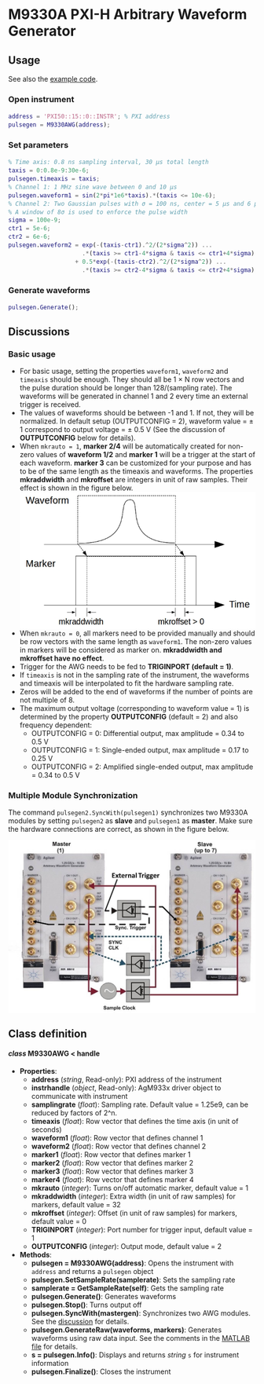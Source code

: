# M9330A PXI-H Arbitrary Waveform Generator
## Usage
See also the [example code](../ExampleCode/M9330A.m).
### Open instrument
```matlab
address = 'PXI50::15::0::INSTR'; % PXI address
pulsegen = M9330AWG(address);
```
### Set parameters
```matlab
% Time axis: 0.8 ns sampling interval, 30 μs total length
taxis = 0:0.8e-9:30e-6;
pulsegen.timeaxis = taxis;
% Channel 1: 1 MHz sine wave between 0 and 10 μs
pulsegen.waveform1 = sin(2*pi*1e6*taxis).*(taxis <= 10e-6);
% Channel 2: Two Gaussian pulses with σ = 100 ns, center = 5 μs and 6 μs
% A window of 8σ is used to enforce the pulse width
sigma = 100e-9;
ctr1 = 5e-6;
ctr2 = 6e-6;
pulsegen.waveform2 = exp(-(taxis-ctr1).^2/(2*sigma^2)) ...
                     .*(taxis >= ctr1-4*sigma & taxis <= ctr1+4*sigma) ...
                   + 0.5*exp(-(taxis-ctr2).^2/(2*sigma^2)) ...
                     .*(taxis >= ctr2-4*sigma & taxis <= ctr2+4*sigma);
```
### Generate waveforms
```matlab
pulsegen.Generate();
```
## Discussions
### Basic usage
- For basic usage, setting the properties `waveform1`, `waveform2` and `timeaxis` should be enough. They should all be 1 × N row vectors and the pulse duration should be longer than 128/(sampling rate). The waveforms will be generated in channel 1 and 2 every time an external trigger is received.
- The values of waveforms should be between -1 and 1. If not, they will be normalized. In default setup (OUTPUTCONFIG = 2), waveform value = ± 1 correspond to output voltage = ± 0.5 V (See the discussion of **OUTPUTCONFIG** below for details).
- When `mkrauto = 1`, **marker 2/4** will be automatically created for non-zero values of **waveform 1/2** and **marker 1** will be a trigger at the start of each waveform. **marker 3** can be customized for your purpose and has to be of the same length as the timeaxis and waveforms. The properties **mkraddwidth** and **mkroffset** are integers in unit of raw samples. Their effect is shown in the figure below.
    <div style="text-align:center"><img src="./marker.jpg" alt="Marker figure" align="middle"/></div>
- When `mkrauto = 0`, all markers need to be provided manually and should be row vectors with the same length as `waveform1`. The non-zero values in markers will be considered as marker on.  **mkraddwidth and mkroffset have no effect**.
- Trigger for the AWG needs to be fed to **TRIGINPORT (default = 1)**.
- If `timeaxis` is not in the sampling rate of the instrument, the waveforms and timeaxis will be interpolated to fit the hardware sampling rate.
- Zeros will be added to the end of waveforms if the number of points are not multiple of 8.
- The maximum output voltage (corresponding to waveform value = 1) is determined by the property **OUTPUTCONFIG** (default = 2) and also frequency dependent:
    - OUTPUTCONFIG = 0: Differential output, max amplitude = 0.34 to 0.5 V
    - OUTPUTCONFIG = 1: Single-ended output, max amplitude = 0.17 to 0.25 V
    - OUTPUTCONFIG = 2: Amplified single-ended output, max amplitude = 0.34 to 0.5 V
 
### <a name="sync"/>Multiple Module Synchronization
The command `pulsegen2.SyncWith(pulsegen1)` synchronizes two M9330A modules by setting `pulsegen2` as **slave** and `pulsegen1` as **master**. Make sure the hardware connections are correct, as shown in the figure below.
<div style="text-align:center"><img src="./sync.jpg" alt="Sync figure" align="middle"/></div>

## Class definition
#### *class* M9330AWG < handle
* **Properties**: 
  * **address** (*string*, Read-only): PXI address of the instrument
  * **instrhandle** (*object*, Read-only): AgM933x driver object to communicate with instrument
  * **samplingrate** (*float*): Sampling rate. Default value = 1.25e9, can be reduced by factors of 2^n.
  * **timeaxis** (*float*): Row vector that defines the time axis (in unit of seconds)
  * **waveform1** (*float*): Row vector that defines channel 1
  * **waveform2** (*float*): Row vector that defines channel 2
  * **marker1** (*float*): Row vector that defines marker 1
  * **marker2** (*float*): Row vector that defines marker 2
  * **marker3** (*float*): Row vector that defines marker 3
  * **marker4** (*float*): Row vector that defines marker 4
  * **mkrauto** (*integer*): Turns on/off automatic marker, default value = 1
  * **mkraddwidth** (*integer*): Extra width (in unit of raw samples) for markers, default value = 32
  * **mkroffset** (*integer*): Offset (in unit of raw samples) for markers, default value = 0
  * **TRIGINPORT** (*integer*): Port number for trigger input, default value = 1
  * **OUTPUTCONFIG** (*integer*): Output mode, default value = 2
* **Methods**:
  * **pulsegen = M9330AWG(address)**: Opens the instrument with `address` and returns a `pulsegen` object
  * **pulsegen.SetSampleRate(samplerate)**: Sets the sampling rate
  * **samplerate = GetSampleRate(self)**: Gets the sampling rate
  * **pulsegen.Generate()**: Generates waveforms
  * **pulsegen.Stop()**: Turns output off
  * **pulsegen.SyncWith(mastergen)**: Synchronizes two AWG modules. See the [discussion](#sync) for details.
  * **pulsegen.GenerateRaw(waveforms, markers)**: Generates waveforms using raw data input. See the comments in the [MATLAB file](./GenerateRaw.m) for details.
  * **s = pulsegen.Info()**: Displays and returns *string* `s` for instrument information
  * **pulsegen.Finalize()**: Closes the instrument